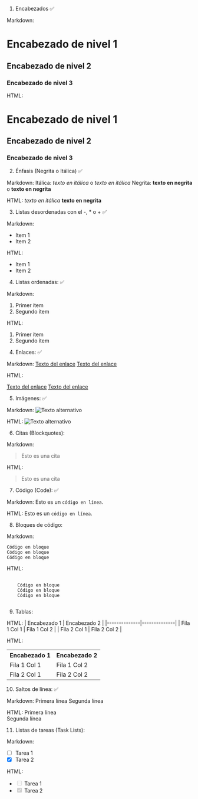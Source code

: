 1. Encabezados ✅

Markdown:
# Encabezado de nivel 1
## Encabezado de nivel 2
### Encabezado de nivel 3

HTML:
<h1>Encabezado de nivel 1</h1>
<h2>Encabezado de nivel 2</h2>
<h3>Encabezado de nivel 3</h3>

2. Énfasis (Negrita o Itálica) ✅

Markdown:
Itálica: *texto en itálica* o _texto en itálica_
Negrita: **texto en negrita** o __texto en negrita__

HTML:
<em>texto en itálica</em>
<strong>texto en negrita</strong>

3. Listas desordenadas con el -, * o + ✅

Markdown:
- Item 1
- Item 2

HTML:
<ul>
  <li>Item 1</li>
  <li>Item 2</li>
</ul>

4. Listas ordenadas: ✅

Markdown:
1. Primer ítem
2. Segundo ítem

HTML:
<ol>
  <li>Primer ítem</li>
  <li>Segundo ítem</li>
</ol>

4. Enlaces: ✅

Markdown:
[Texto del enlace](https://www.example.com)
[Texto del enlace](https://www.example.com "Título opcional")

HTML:
<p>
  <a href="https://www.example.com">Texto del enlace</a>
  <a href="https://www.example.com" title="Título opcional">Texto del enlace</a>
</p>

5. Imágenes: ✅

Markdown:
![Texto alternativo](https://www.example.com/imagen.jpg)

HTML:
<img src="https://www.example.com/imagen.jpg" alt="Texto alternativo" />

6. Citas (Blockquotes):

Markdown:
> Esto es una cita

HTML:
<blockquote>
  <p>Esto es una cita</p>
</blockquote>

7. Código (Code): ✅

Markdown:
Esto es un `código en línea`.

HTML:
Esto es un <code>código en línea</code>.

8. Bloques de código:

Markdown:
```
Código en bloque
Código en bloque
Código en bloque
```

HTML:
<pre>
  <code>
    Código en bloque
    Código en bloque
    Código en bloque
  </code>
</pre>

9. Tablas:

HTML:
| Encabezado 1 | Encabezado 2 |
|--------------|--------------|
| Fila 1 Col 1 | Fila 1 Col 2 |
| Fila 2 Col 1 | Fila 2 Col 2 |

HTML:
<table>
  <tr>
    <th>Encabezado 1</th>
    <th>Encabezado 2</th>
  </tr>
  <tr>
    <td>Fila 1 Col 1</td>
    <td>Fila 1 Col 2</td>
  </tr>
  <tr>
    <td>Fila 2 Col 1</td>
    <td>Fila 2 Col 2</td>
  </tr>
</table>

10. Saltos de línea: ✅

Markdown:
Primera línea
Segunda línea

HTML:
Primera línea<br>Segunda línea

11. Listas de tareas (Task Lists):

Markdown:
- [ ] Tarea 1
- [x] Tarea 2

HTML:
<ul>
  <li><input type="checkbox" disabled> Tarea 1</li>
  <li><input type="checkbox" disabled checked> Tarea 2</li>
</ul>